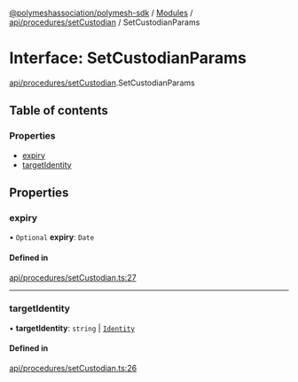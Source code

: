 [@polymeshassociation/polymesh-sdk](../README.md) / [Modules](../modules.md) / [api/procedures/setCustodian](../modules/api_procedures_setCustodian.md) / SetCustodianParams

# Interface: SetCustodianParams

[api/procedures/setCustodian](../modules/api_procedures_setCustodian.md).SetCustodianParams

## Table of contents

### Properties

- [expiry](api_procedures_setCustodian.SetCustodianParams.md#expiry)
- [targetIdentity](api_procedures_setCustodian.SetCustodianParams.md#targetidentity)

## Properties

### expiry

• `Optional` **expiry**: `Date`

#### Defined in

[api/procedures/setCustodian.ts:27](https://github.com/PolymathNetwork/polymesh-sdk/blob/31dfa0dc/src/api/procedures/setCustodian.ts#L27)

___

### targetIdentity

• **targetIdentity**: `string` \| [`Identity`](../classes/api_entities_Identity.Identity.md)

#### Defined in

[api/procedures/setCustodian.ts:26](https://github.com/PolymathNetwork/polymesh-sdk/blob/31dfa0dc/src/api/procedures/setCustodian.ts#L26)
